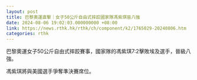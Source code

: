 ```yaml
---
layout: post
title: 巴黎奧運直擊｜女子50公斤自由式摔跤國家隊馮紫琪晉八強
date: 2024-08-06 19:02:03.000000000 +08:00
link: https://news.rthk.hk/rthk/ch/component/k2/1765029-20240806.htm
categories: rthk
---
```


巴黎奧運女子50公斤自由式摔跤賽事，國家隊的馮紫琪7:2擊敗埃及選手，晉級八強。

馮紫琪將與美國選手爭奪準決賽席位。
